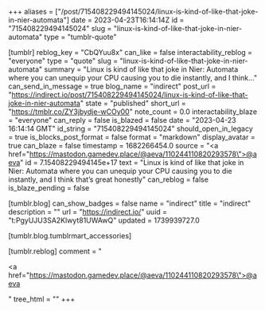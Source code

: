 +++
aliases = ["/post/715408229494145024/linux-is-kind-of-like-that-joke-in-nier-automata"]
date = 2023-04-23T16:14:14Z
id = "715408229494145024"
slug = "linux-is-kind-of-like-that-joke-in-nier-automata"
type = "tumblr-quote"

[tumblr]
reblog_key = "CbQYuu8x"
can_like = false
interactability_reblog = "everyone"
type = "quote"
slug = "linux-is-kind-of-like-that-joke-in-nier-automata"
summary = "Linux is kind of like that joke in Nier: Automata where you can unequip your CPU causing you to die instantly, and I think..."
can_send_in_message = true
blog_name = "indirect"
post_url = "https://indirect.io/post/715408229494145024/linux-is-kind-of-like-that-joke-in-nier-automata"
state = "published"
short_url = "https://tmblr.co/ZY3jbydje-wCOy00"
note_count = 0.0
interactability_blaze = "everyone"
can_reply = false
is_blazed = false
date = "2023-04-23 16:14:14 GMT"
id_string = "715408229494145024"
should_open_in_legacy = true
is_blocks_post_format = false
format = "markdown"
display_avatar = true
can_blaze = false
timestamp = 1682266454.0
source = "<a href=\"https://mastodon.gamedev.place/@aeva/110244110820293578\">@aeva</a>"
id = 7.15408229494145e+17
text = "Linux is kind of like that joke in Nier: Automata where you can unequip your CPU causing you to die instantly, and I think that&rsquo;s great honestly"
can_reblog = false
is_blaze_pending = false

[tumblr.blog]
can_show_badges = false
name = "indirect"
title = "indirect"
description = ""
url = "https://indirect.io/"
uuid = "t:PgyUJU3SA2Klwyt81UWAwQ"
updated = 1739939727.0

[tumblr.blog.tumblrmart_accessories]

[tumblr.reblog]
comment = "<p><a href=\"https://mastodon.gamedev.place/@aeva/110244110820293578\">@aeva</a></p>"
tree_html = ""
+++
